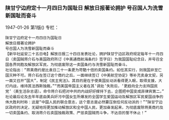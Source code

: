 ### 陕甘宁边府定十一月四日为国耻日  解放日报著论拥护  号召国人为洗雪新国耻而奋斗

1947-01-26
第1版()
专栏：

    陕甘宁边府定十一月四日为国耻日
    解放日报著论拥护
    号召国人为洗雪新国耻而奋斗
    【新华社延安二十五日电】解放日报二十四日发表社论，拥护陕甘宁边区政府规定每年十一月四日（卖国贼蒋介石与美国政府所订《中美通商航海条约》签字日）为我国国耻纪念日，并号召全国各界同胞及解放区军民，为彻底废除这一卖国条约与洗雪新国耻而奋斗。
    社论指出：“蒋美商约是比袁日二十一条更为苛酷十倍的卖国条约。如任其实行，则我国非至亡国灭种不可。蒋介石在签订这个商约之后，一面继续签订《中美航空协定》等补充卖身文契，另一面又召开“国大”，制定《民主宪法》。其目的是在于使美国反动派看得更入眼，取得支援，大打内战，维持其法西斯独裁。”“而美国帝国主义者在其‘调处’失败后，‘更趋向全力支持国民党’（美生活杂志语）。命令蒋介石把对中共的内战好好撑持下去，企图把中国变成菲律宾第二。”
    社论最后论及去年年底由美兵奸污中国女生所爆发的全国学生爱国运动及解放区军民爱国战争的伟大胜利时称：这是“中国人民的联合意志，这个意志是必然要压倒任何反动派的！”“陕甘宁边区政府的决定，无疑地将更加推动解放区和全中国人民，更加奋发起来，为彻底废除蒋美商约及一切卖国条约、取消蒋介石卖国独裁政策、严惩卖国贼而斗争，不达目的誓不休止！”
